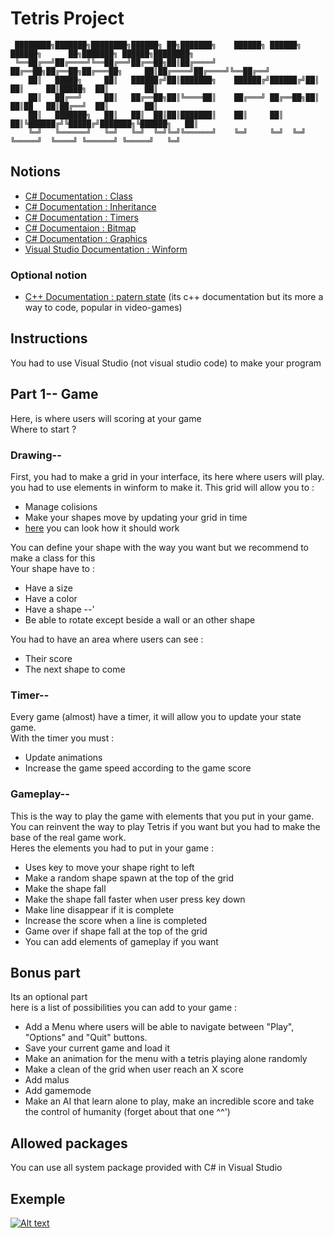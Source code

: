 # Tetris Project

     ████████╗███████╗████████╗██████╗ ██╗███████╗    ██████╗ ██████╗  ██████╗      ██╗███████╗ ██████╗████████╗
     ╚══██╔══╝██╔════╝╚══██╔══╝██╔══██╗██║██╔════╝    ██╔══██╗██╔══██╗██╔═══██╗     ██║██╔════╝██╔════╝╚══██╔══╝
        ██║   █████╗     ██║   ██████╔╝██║███████╗    ██████╔╝██████╔╝██║   ██║     ██║█████╗  ██║        ██║   
        ██║   ██╔══╝     ██║   ██╔══██╗██║╚════██║    ██╔═══╝ ██╔══██╗██║   ██║██   ██║██╔══╝  ██║        ██║   
        ██║   ███████╗   ██║   ██║  ██║██║███████║    ██║     ██║  ██║╚██████╔╝╚█████╔╝███████╗╚██████╗   ██║   
        ╚═╝   ╚══════╝   ╚═╝   ╚═╝  ╚═╝╚═╝╚══════╝    ╚═╝     ╚═╝  ╚═╝ ╚═════╝  ╚════╝ ╚══════╝ ╚═════╝   ╚═╝   

## Notions
* [C# Documentation : Class](https://docs.microsoft.com/fr-fr/dotnet/csharp/fundamentals/types/classes)
* [C# Documentation : 
Inheritance](https://docs.microsoft.com/fr-fr/dotnet/csharp/fundamentals/object-oriented/inheritance) 
* [C# Documentation : Timers](https://docs.microsoft.com/fr-fr/dotnet/api/system.timers.timer?view=net-5.0)      
* [C# Documentaion : Bitmap](https://docs.microsoft.com/fr-fr/dotnet/api/system.drawing.bitmap?view=net-5.0)
* [C# Documentation : Graphics](https://docs.microsoft.com/fr-fr/dotnet/api/system.drawing.graphics?view=net-5.0)
* [Visual Studio Documentation : Winform](https://docs.microsoft.com/fr-fr/visualstudio/ide/create-csharp-winform-visual-studio?view=vs-2019)

### Optional notion
* [C++ Documentation : patern state](https://r0d.developpez.com/articles/dp-state-fr/) (its c++ documentation but its more a way to code, popular in video-games)


## Instructions
You had to use Visual Studio (not visual studio code) to make your program

<!--Make your own Tetris game ! Create a menu with "Play", "Options" and "Quit" buttons and make them work.  
* Button Play must launch the game
* Button Option must contain some configurable options
* Button Quit must obviously quit the game-->

## Part 1-- Game
Here, is where users will scoring at your game  
Where to start ?
### Drawing--  
First, you had to make a grid in your interface, its here where users will play. you had to use elements in winform to make it. This grid will allow you to :
* Manage colisions
* Make your shapes move by updating your grid in time
* [here](https://i.imgur.com/DX0hjuH.png) you can look how it should work   

You can define your shape with the way you want but we recommend to make a class for this  
Your shape have to : 
* Have a size
* Have a color
* Have a shape --'
* Be able to rotate except beside a wall or an other shape

You had to have an area where users can see :
* Their score
* The next shape to come

### Timer--
Every game (almost) have a timer, it will allow you to update your state game.  
With the timer you must :
* Update animations
* Increase the game speed according to the game score

### Gameplay-- 
This is the way to play the game with elements that you put in your game. You can reinvent the way to play Tetris if you want but you had to make the base of the real game work.  
Heres the elements you had to put in your game : 
* Uses key to move your shape right to left
* Make a random shape spawn at the top of the grid
* Make the shape fall
* Make the shape fall faster when user press key down
* Make line disappear if it is complete
* Increase the score when a line is completed
* Game over if shape fall at the top of the grid
* You can add elements of gameplay if you want

## Bonus part
Its an optional part   
here is a list of possibilities you can add to your game :
- Add a Menu where users will be able to navigate between "Play", "Options" and "Quit" buttons.
- Save your current game and load it
- Make an animation for the menu with a tetris playing alone randomly
- Make a clean of the grid when user reach an X score
- Add malus
- Add gamemode
- Make an AI that learn alone to play, make an incredible score and take the control of humanity (forget about that one ^^')

## Allowed packages
You can use all system package provided with C# in Visual Studio   

## Exemple
[![Alt text](https://i.imgur.com/Z2t5n0H.png)](https://www.youtube.com/watch?v=Q4v8EhDJf3k&ab_channel=jordangrl)

